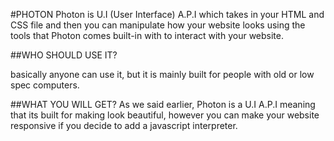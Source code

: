 #PHOTON
Photon is U.I (User Interface) A.P.I which takes in your HTML and CSS file and then you can manipulate how your website looks
using the tools that Photon comes built-in with to interact with your website.

##WHO SHOULD USE IT?

basically anyone can use it, but it is mainly built for people with old or low spec computers.

##WHAT YOU WILL GET?
As we said earlier, Photon is a U.I A.P.I meaning that its built for making look beautiful, however you can make your website
responsive if you decide to add a javascript interpreter.
